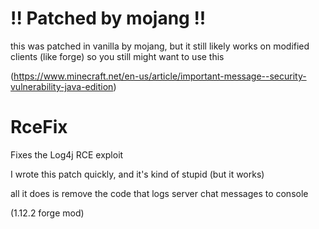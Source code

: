 # !! Patched by mojang !!
this was patched in vanilla by mojang, but it still likely works on modified clients
(like forge) so you still might want to use this

(https://www.minecraft.net/en-us/article/important-message--security-vulnerability-java-edition)

# RceFix
Fixes the Log4j RCE exploit


I wrote this patch quickly, and it's kind of stupid (but it works)

all it does is remove the code that logs server chat messages to console

(1.12.2 forge mod)
